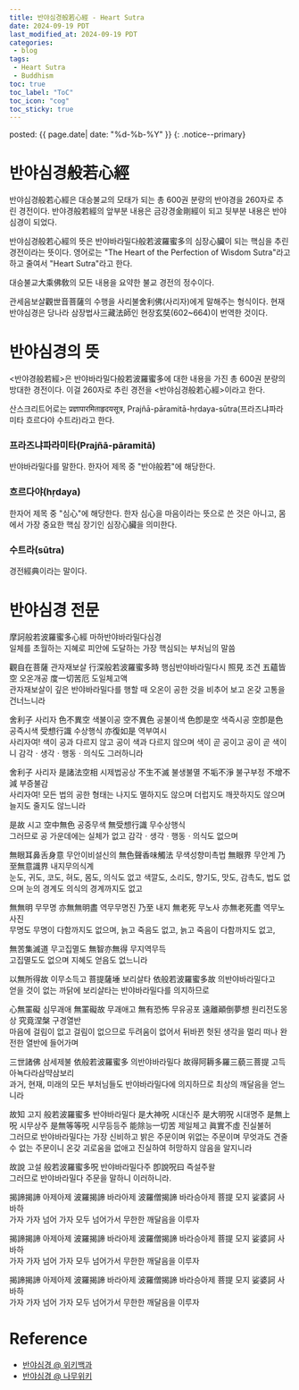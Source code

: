 ```yaml
---
title: 반야심경般若心經 - Heart Sutra
date: 2024-09-19 PDT
last_modified_at: 2024-09-19 PDT
categories:
 - blog
tags:
 - Heart Sutra
 - Buddhism
toc: true
toc_label: "ToC"
toc_icon: "cog"
toc_sticky: true
---
```


<head>
	<link rel="stylesheet" href="/resource/styles.css">
</head>

posted: {{ page.date| date: "%d-%b-%Y" }}
{: .notice--primary}

<h1 id="heart-sutra">반야심경般若心經</h1>

반야심경般若心經은
대승불교의 모태가 되는 총 600권 분량의 반야경을 260자로 추린 경전이다.
반야경般若經의 앞부분 내용은 금강경金剛經이 되고
뒷부분 내용은 반야심경이 되었다.

반야심경般若心經의 뜻은 반야바라밀다般若波羅蜜多의 심장心臟이 되는 핵심을 추린 경전이라는 뜻이다.
영어로는 "The Heart of the Perfection of Wisdom Sutra"라고 하고
줄여서 "Heart Sutra"라고 한다.

대승불교大乘佛敎의 모든 내용을 요약한 불교 경전의 정수이다.

관세음보살觀世音菩薩의 수행을 사리불舍利佛(사리자)에게 말해주는 형식이다.
현재 반야심경은 당나라 삼장법사三藏法師인 현장玄奘(602~664)이 번역한 것이다.


<h1 id="meaing">반야심경의 뜻</h1>

&lt;반야경般若經&gt;은 반야바라밀다般若波羅蜜多에 대한 내용을 가진
총 600권 분량의 방대한 경전이다.
이걸 260자로 추린 경전을 &lt;반야심경般若心經&gt;이라고 한다.

산스크리트어로는 प्रज्ञापारमिताहृदयसूत्र, Prajñā-pāramitā-hṛdaya-sūtra(프라즈냐파라미타 흐르다야 수트라)라고 한다.

<h3>프라즈냐파라미타(Prajñā-pāramitā)</h3>

반야바라밀다를 말한다. 한자어 제목 중 "반야般若"에 해당한다.

<h3>흐르다야(hṛdaya)</h3>
한자어 제목 중 "심心"에 해당한다.
한자 심心을 마음이라는 뜻으로 쓴 것은 아니고,
몸에서 가장 중요한 핵심 장기인 심장心臟을 의미한다.

<h3>수트라(sūtra)</h3>

경전經典이라는 말이다.


<h1 id="main-contents">
반야심경 전문
</h1>

<!--
- 摩訶般若波羅蜜多心經 마하반야바라밀다심경
- 일체를 초월하는 지혜로 피안에 도달하는 가장 핵심되는 부처님의 말씀

- 觀自在菩薩 관자재보살 / 行深般若波羅蜜多時 행심반야바라밀다시 / 照見 조견 / 五蘊皆空 오온개공 / 度一切苦厄 도일체고액
- 관자재보살이 깊은 반야바라밀다를 행할 때 오온이 공한 것을 비추어 보고 온갖 고통을 건너느니라
-->

<p>
摩訶般若波羅蜜多心經 마하반야바라밀다심경
<br>
일체를 초월하는 지혜로 피안에 도달하는 가장 핵심되는 부처님의 말씀
</p>


<p>
觀自在菩薩 관자재보살 行深般若波羅蜜多時 행심반야바라밀다시 照見 조견 五蘊皆空 오온개공 度一切苦厄 도일체고액
<br>
관자재보살이 깊은 반야바라밀다를 행할 때 오온이 공한 것을 비추어 보고 온갖 고통을 건너느니라
</p>


<p>
舍利子 사리자
色不異空 색불이공
空不異色 공불이색
色卽是空 색즉시공
空卽是色 공즉시색
受想行識 수상행식
亦復如是 역부여시
<br>
사리자여! 색이 공과 다르지 않고 공이 색과 다르지 않으며 색이 곧 공이고 공이 곧 색이니 감각ㆍ생각ㆍ행동ㆍ의식도 그러하니라
</p>

<p>
舍利子 사리자
是諸法空相 시제법공상
不生不滅 불생불멸
不垢不淨 불구부정
不增不減 부증불감
<br>
사리자여! 모든 법의 공한 형태는 나지도 멸하지도 않으며 더럽지도 깨끗하지도 않으며 늘지도 줄지도 않느니라
<p>

<p>
是故 시고
空中無色 공중무색
無受想行識 무수상행식
<br>
그러므로 공 가운데에는 실체가 없고 감각ㆍ생각ㆍ행동ㆍ의식도 없으며
<p>

<p>
無眼耳鼻舌身意 무안이비설신의
無色聲香味觸法 무색성향미촉법
無眼界 무안계
乃至無意識界 내지무의식계
<br>
눈도, 귀도, 코도, 혀도, 몸도, 의식도 없고
색깔도, 소리도, 향기도, 맛도, 감촉도, 법도 없으며
눈의 경계도 의식의 경계까지도 없고
<p>

<p>
無無明 무무명
亦無無明盡 역무무명진
乃至 내지
無老死 무노사
亦無老死盡 역무노사진
<br>
무명도 무명이 다함까지도 없으며, 늙고 죽음도 없고, 늙고 죽음이 다함까지도 없고,
<p>

<p>
無苦集滅道 무고집멸도
無智亦無得 무지역무득
<br>
고집멸도도 없으며 지혜도 얻음도 없느니라
<p>

<p>
以無所得故 이무소득고
菩提薩埵 보리살타
依般若波羅蜜多故 의반야바라밀다고
<br>
얻을 것이 없는 까닭에 보리살타는 반야바라밀다를 의지하므로
<p>

<p>
心無罣礙 심무괘애
無罣礙故 무괘애고
無有恐怖 무유공포
遠離顚倒夢想 원리전도몽상
究竟涅槃 구경열반
<br>
마음에 걸림이 없고 걸림이 없으므로 두려움이 없어서 뒤바뀐 헛된 생각을 멀리 떠나 완전한 열반에 들어가며
<p>

<p>
三世諸佛 삼세제불
依般若波羅蜜多 의반야바라밀다
故得阿耨多羅三藐三菩提 고득아뇩다라삼먁삼보리
<br>
과거, 현재, 미래의 모든 부처님들도 반야바라밀다에 의지하므로 최상의 깨달음을 얻느니라
<p>

<p>
故知 고지
般若波羅蜜多 반야바라밀다
是大神呪 시대신주
是大明呪 시대명주
是無上呪 시무상주
是無等等呪 시무등등주
能除능一切苦 제일체고
眞實不虛 진실불허
<br>
그러므로 반야바라밀다는 가장 신비하고 밝은 주문이며 위없는 주문이며 무엇과도 견줄 수 없는 주문이니
온갖 괴로움을 없애고 진실하여 허망하지 않음을 알지니라
<p>

<p>
故說 고설
般若波羅蜜多呪 반야바라밀다주
卽說呪曰 즉설주왈
<br>
그러므로 반야바라밀다 주문을 말하니 이러하니라.
<p>

<p>
揭諦揭諦 아제아제
波羅揭諦 바라아제
波羅僧揭諦 바라승아제
菩提 모지
娑婆訶 사바하
<br>
가자 가자 넘어 가자 모두 넘어가서 무한한 깨달음을 이루자
<p>

<p>
揭諦揭諦 아제아제
波羅揭諦 바라아제
波羅僧揭諦 바라승아제
菩提 모지
娑婆訶 사바하
<br>
가자 가자 넘어 가자 모두 넘어가서 무한한 깨달음을 이루자
<p>

<p>
揭諦揭諦 아제아제
波羅揭諦 바라아제
波羅僧揭諦 바라승아제
菩提 모지
娑婆訶 사바하
<br>
가자 가자 넘어 가자 모두 넘어가서 무한한 깨달음을 이루자
<p>



<h1 id="ref">Reference</h1>

<ul>
<li>
	<a href="https://ko.wikipedia.org/wiki/%EB%B0%98%EC%95%BC%EC%8B%AC%EA%B2%BD">
	반야심경 @ 위키백과
	</a>
</li>
<li>
	<a href="https://namu.wiki/w/%EB%B0%98%EC%95%BC%EC%8B%AC%EA%B2%BD">
	반야심경 @ 나무위키
	</a>
</li>
</ul>

